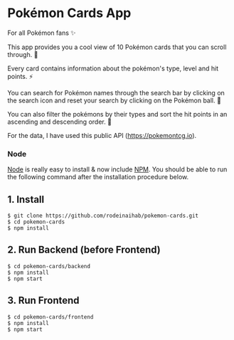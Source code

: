 # Pokémon Cards App

For all Pokémon fans ✨

This app provides you a cool view of 10 Pokémon cards that you can scroll through. 🍄

Every card contains information about the pokémon's type, level and hit points. ⚡️

You can search for Pokémon names through the search bar by clicking on the search icon and reset your search by clicking on the Pokémon ball. 🔮

You can also filter the pokémons by their types and sort the hit points in an ascending and descending order. 🚀

For the data, I have used this public API (https://pokemontcg.io).

### Node

[Node](http://nodejs.org/) is really easy to install & now include [NPM](https://npmjs.org/).
You should be able to run the following command after the installation procedure
below.

## 1. Install

    $ git clone https://github.com/rodeinaihab/pokemon-cards.git
    $ cd pokemon-cards
    $ npm install

## 2. Run Backend (before Frontend)

    $ cd pokemon-cards/backend
    $ npm install
    $ npm start

## 3. Run Frontend

    $ cd pokemon-cards/frontend
    $ npm install
    $ npm start

